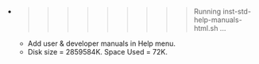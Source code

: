 * >>>>>>>>> Running inst-std-help-manuals-html.sh ...
  * Add user & developer manuals in Help menu.
  * Disk size = 2859584K. Space Used = 72K.
